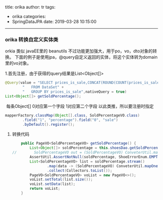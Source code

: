 title: orika
author: tr
tags:
  - orika
categories:
  - SpringDataJPA
date: 2019-03-28 10:15:00
---
### orika 转换自定义实体类

orkia 类似 javaEE里的 beanutils 不过功能更加强大，用于po，vo，dto对象的转换。 下面的例子是使用jpa，@query自定义返回的实体，将这个实体转为domain里的vo对象。

1.首先注册，由于获得的query结果是List<Object[]>

```java
@Query(value = "SELECT prices_is_sale,CONCAT(ROUND(COUNT(prices_is_sale)/(SELECT COUNT(prices_is_sale) FROM DataSet)*100,2),'%')" +
        "   FROM DataSet" +
        "   GROUP BY prices_is_sale",nativeQuery = true)
List<Object[]> getSoldPercentage();
```

​	每条Object[] 0对应第一个字段 1对应第二个字段 以此类推，所以要注册时指定

```java
mapperFactory.classMap(Object[].class, SoldPercentageVO.class)
        .field("1", "percentage").field("0", "sale")
        .byDefault().register();
```



1. 转换代码

   ```java
       public PageVO<SoldPercentageVO> getSoldPercentage() {
           List<Object[]> soldPercentage = this.shoesDao.getSoldPercentage();
   //        SoldPercentageVO out = (SoldPercentageVO) ConveterUtil.mapOneTowOne(soldPercentage.get(0), SoldPercentageVO.class);
           AssertUtil.AssertNotNull(soldPercentage, ShoeErrorEnum.EMPTY_SHOE);
           List<SoldPercentageVO> list = soldPercentage.stream()
                   .map(data -> (SoldPercentageVO) ConveterUtil.mapOneTowOne(data, SoldPercentageVO.class))
                   .collect(Collectors.toList());
           PageVO<SoldPercentageVO> voList = new PageVO<>();
           voList.setTotal(list.size());
           voList.setData(list);
           return voList;
       }
   ```

